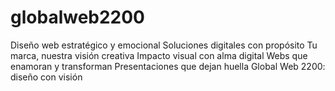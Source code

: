 # globalweb2200
Diseño web estratégico y emocional  Soluciones digitales con propósito  Tu marca, nuestra visión creativa  Impacto visual con alma digital  Webs que enamoran y transforman  Presentaciones que dejan huella  Global Web 2200: diseño con visión
